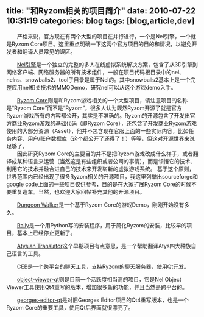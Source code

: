 title: "和Ryzom相关的项目简介"
date: 2010-07-22 10:31:19
categories: blog
tags: [blog,article,dev]
---    
　　严格来说，官方现在有两个大型的项目在并行进行，一个是Nel引擎，一个就是Ryzom Core项目。这里重点明确一下这两个官方项目的目的和情况，以避免开发者和翻译人员常见的误区。  
  
　　[Nel引擎](http://dev.ryzom.com/wiki/nel)是一个独立的完整的多人在线虚拟系统解决方案，包含了从3D引擎到网络客户端、网络服务器的所有技术组件，一般在项目代码根目录中的nel、nelns、snowballs2、tool子目录是属于Nel的。其中snowballs2基本上是一个完整应用nel相关技术的MMODemo，研究nel可以从这个游戏demo入手。  
<!--more-->  
　　[Ryzom Core](http://dev.ryzom.com/)则是和Ryzom游戏相关的一个大型项目，请注意项目的名称是“Ryzom Core”而不是“Ryzom”，很多人认为既然Ryzom开源了就是官方Ryzom游戏所有的内容都公开，其实是不准确的。Ryzom的开源包含了开发出官方商业Ryzom游戏的基础代码（即Ryzom Core），还包含了开发商业Ryzom游戏使用的大部分资源（Asset），他并不包含现在官服上面的一些实际内容，比如任务内容、用户/账户数据库（这个都公开了还得了！）等等，但这对开源世界来说足够了。    
　　因此研究Ryzom Core的主要目的并不是把Ryzom游戏改成什么样子，或者翻译成某种语言来运营（当然这是有些组织或者公司的事情），而是领悟它的技术、利用它的技术并融合进自己的技术来开发崭新的虚拟游戏系统。
     基于这个原则，世界范围内已经出现了很多Ryzom相关的开源项目，我这里列举出sourceforge和google code上面的一些项目仅供参考，目的是在大家扩展Ryzom Core的时候不要重复造车。当然，也欢迎大家回帖补充其他的开源项目。  
  
　　[Dungeon Walker](http://sourceforge.net/projects/dungeonwalker/)是一个基于Ryzom Core的游戏Demo，刚刚开始没有多久。  
  
　　[Rally](http://sourceforge.net/projects/rally/)是一个用Python写的安装程序，用于简化Ryzom的安装，比较早的项目，基本上已经停止更新了。  
  
　　[Atysian Translator](http://sourceforge.net/projects/atystranslator/)这个早期项目有点意思，是一个帮助翻译Atys四大种族自己语言的工具。  
  
　　[CEB](http://code.google.com/p/cebmtpchat/)是一个跨平台的聊天工具，支持Ryzom的聊天服务器，使用Qt开发。  
  
　　[object-viewer-qt](http://code.google.com/p/object-viewer-qt/)则是目前一个活跃度相当高的项目，它是Nel Object Viewer工具使用Qt4重写的版本，增加很多新的功能，并且当然是跨平台的。  
  
　　[georges-editor-qt](http://code.google.com/p/georges-editor-qt/)是对旧Georges Editor项目的Qt4重写版本，也是一个Ryzom Core的重要工具，使用Qt后界面就很漂亮了。
